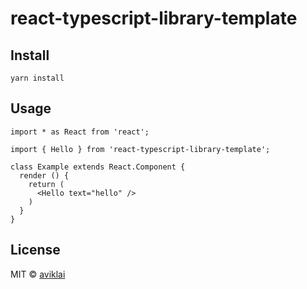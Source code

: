 # react-typescript-library-template

## Install
```
yarn install
```

## Usage

```tsx
import * as React from 'react';

import { Hello } from 'react-typescript-library-template';

class Example extends React.Component {
  render () {
    return (
      <Hello text="hello" />
    )
  }
}
```

## License

MIT © [aviklai](https://github.com/aviklai)

